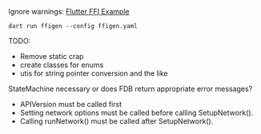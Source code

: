 Ignore warnings: [Flutter FFI Example](https://codelabs.developers.google.com/codelabs/flutter-ffigen#4)
```shell
dart run ffigen --config ffigen.yaml
```

TODO:
- Remove static crap
- create classes for enums
- utis for string pointer conversion and the like

StateMachine necessary or does FDB return appropriate error messages?
  - APIVersion must be called first
  - Setting network options must be called before calling SetupNetwork().
  - Calling runNetwork() must be called after SetupNetwork().
